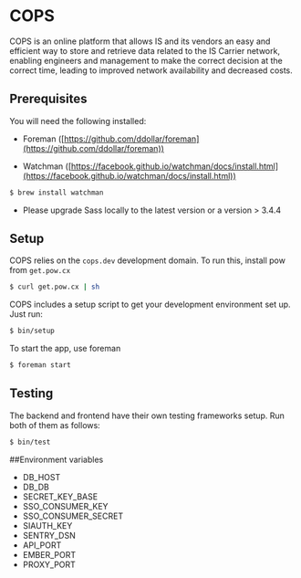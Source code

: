 # COPS

COPS is an online platform that allows IS and its vendors an easy and efficient way to store and retrieve data related to the IS Carrier network, enabling engineers and management to make the correct decision at the correct time, leading to improved network availability and decreased costs.

## Prerequisites

You will need the following installed:

* Foreman ([https://github.com/ddollar/foreman](https://github.com/ddollar/foreman))

* Watchman ([https://facebook.github.io/watchman/docs/install.html](https://facebook.github.io/watchman/docs/install.html))
``` bash
$ brew install watchman
```

* Please upgrade Sass locally to the latest version or a version > 3.4.4

## Setup

COPS relies on the `cops.dev` development domain. To run this, install pow from `get.pow.cx`

``` bash
$ curl get.pow.cx | sh
```

COPS includes a setup script to get your development environment set up. Just run:

``` bash
$ bin/setup
```

To start the app, use foreman

``` bash
$ foreman start
```

## Testing

The backend and frontend have their own testing frameworks setup. Run both of them as follows:

```bash
$ bin/test
```

##Environment variables
* DB_HOST
* DB_DB
* SECRET_KEY_BASE
* SSO_CONSUMER_KEY
* SSO_CONSUMER_SECRET
* SIAUTH_KEY
* SENTRY_DSN
* API_PORT
* EMBER_PORT
* PROXY_PORT